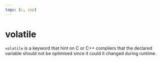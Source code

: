 ```yaml
---
tags: [c, cpp]
---
```


# volatile

`volatile` is a keyword that hint on C or C++ compliers that the declared
variable should not be optimised since it could it changed during runtime.
